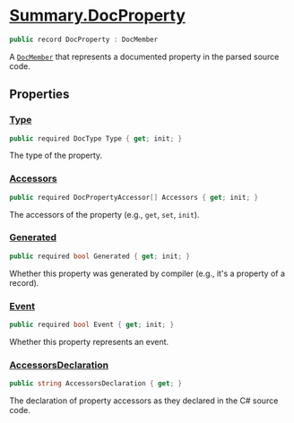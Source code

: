 # [Summary.DocProperty](../src/Core/DocProperty.cs#L8)
```cs
public record DocProperty : DocMember
```

A [`DocMember`](./Summary.DocMember.md) that represents a documented property in the parsed source code.

## Properties
### [Type](../src/Core/DocProperty.cs#L13)
```cs
public required DocType Type { get; init; }
```

The type of the property.

### [Accessors](../src/Core/DocProperty.cs#L18)
```cs
public required DocPropertyAccessor[] Accessors { get; init; }
```

The accessors of the property (e.g., `get`, `set`, `init`).

### [Generated](../src/Core/DocProperty.cs#L23)
```cs
public required bool Generated { get; init; }
```

Whether this property was generated by compiler (e.g., it's a property of a record).

### [Event](../src/Core/DocProperty.cs#L29)
```cs
public required bool Event { get; init; }
```

Whether this property represents an event.

### [AccessorsDeclaration](../src/Core/DocProperty.cs#L34)
```cs
public string AccessorsDeclaration { get; }
```

The declaration of property accessors as they declared in the C# source code.

